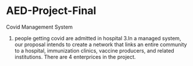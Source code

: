 # AED-Project-Final
Covid Management System
1. people getting covid are admitted in hospital
3.In a managed system, our proposal intends to create a network that links an entire community to a hospital, immunization clinics, vaccine producers, and related institutions.
There are 4 enterprices in the project.

